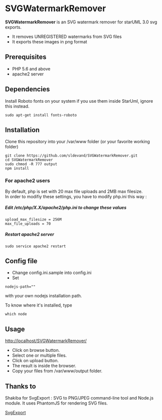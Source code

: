 SVGWatermarkRemover
=====
**SVGWatermarkRemover** is an SVG watermark remover for starUML 3.0 svg exports.
*  It removes UNREGISTERED watermarks from SVG files
*  It exports these images in png format

## Prerequisites
*  PHP 5.6 and above
*  apache2 server

## Dependencies

Install Roboto fonts on your system if you use them inside StarUml, ignore this instead.
```
sudo apt-get install fonts-roboto   
```

## Installation
Clone this repository into your /var/www folder (or your favorite working folder)
```
git clone https://github.com/sldevand/SVGWatermarkRemover.git
cd SVGWatermarkRemover
sudo chmod -R 777 output
npm install
```

### For apache2 users
By default, php is set with 20 max file uploads and 2MB max filesize.
<br>
In order to modifiy these settings, you have to modify php.ini this way :

##### Edit /etc/php/X.X/apache2/php.ini to change these values
```
upload_max_filesize = 256M
max_file_uploads = 70
```
##### Restart apache2 server
```
sudo service apache2 restart
```

## Config file
*  Change config.ini.sample into config.ini
*  Set
```
nodejs-path=""
```
with your own nodejs installation path.

To know where it's installed, type
```
which node
```
## Usage
[http://localhost/SVGWatermarkRemover/](http://localhost/SVGWatermarkRemover/)

*  Click on browse button.
*  Select one or multiple files.
*  Click on upload button.
*  The result is inside the browser.
*  Copy your files from /var/www/output folder.

## Thanks to 
Shakiba for SvgExport : SVG to PNG/JPEG command-line tool and Node.js module.
It uses PhantomJS for rendering SVG files.

[SvgExport](https://github.com/shakiba/svgexport)